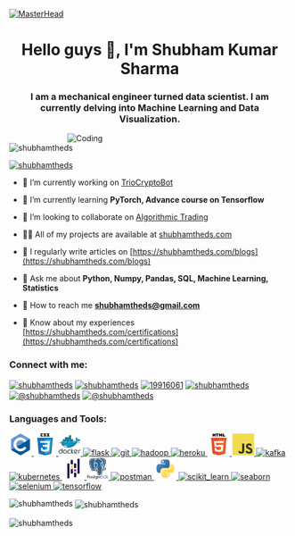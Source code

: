 [![MasterHead](https://pbs.twimg.com/profile_banners/1429042619393351684/1649349946/1500x500)](https://rishavchanda.io)
<h1 align="center">Hello guys 👋, I'm Shubham Kumar Sharma</h1>
<h3 align="center">I am a mechanical engineer turned data scientist. I am currently delving into Machine Learning and Data Visualization.</h3>
<img align="right" alt="Coding" width="400" src="https://i.giphy.com/media/qgQUggAC3Pfv687qPC/giphy.webp">

<p align="left"> <img src="https://komarev.com/ghpvc/?username=shubhamtheds&label=Profile%20views&color=0e75b6&style=flat" alt="shubhamtheds" /> </p>

<p align="left"> <a href="https://twitter.com/shubhamtheds" target="blank"><img src="https://img.shields.io/twitter/follow/shubhamtheds?logo=twitter&style=for-the-badge" alt="shubhamtheds" /></a> </p>

- 🔭 I’m currently working on [TrioCryptoBot](https://github.com/shubhamtheds/TrioCryptoBot)

- 🌱 I’m currently learning **PyTorch, Advance course on Tensorflow**

- 👯 I’m looking to collaborate on [Algorithmic Trading](https://github.com/shubhamtheds/algorithmic-trading-python)

- 👨‍💻 All of my projects are available at [shubhamtheds.com](shubhamtheds.com)

- 📝 I regularly write articles on [https://shubhamtheds.com/blogs](https://shubhamtheds.com/blogs)

- 💬 Ask me about **Python, Numpy, Pandas, SQL, Machine Learning, Statistics**

- 📧 How to reach me **shubhamtheds@gmail.com**

- 📄 Know about my experiences [https://shubhamtheds.com/certifications](https://shubhamtheds.com/certifications)

<h3 align="left">Connect with me:</h3>
<p align="left">
<a href="https://twitter.com/shubhamtheds" target="blank"><img align="center" src="https://raw.githubusercontent.com/rahuldkjain/github-profile-readme-generator/master/src/images/icons/Social/twitter.svg" alt="shubhamtheds" height="30" width="40" /></a>
<a href="https://linkedin.com/in/shubhamtheds" target="blank"><img align="center" src="https://raw.githubusercontent.com/rahuldkjain/github-profile-readme-generator/master/src/images/icons/Social/linked-in-alt.svg" alt="shubhamtheds" height="30" width="40" /></a>
<a href="https://stackoverflow.com/users/19916061" target="blank"><img align="center" src="https://raw.githubusercontent.com/rahuldkjain/github-profile-readme-generator/master/src/images/icons/Social/stack-overflow.svg" alt="19916061" height="30" width="40" /></a>
<a href="https://kaggle.com/shubhamtheds" target="blank"><img align="center" src="https://raw.githubusercontent.com/rahuldkjain/github-profile-readme-generator/master/src/images/icons/Social/kaggle.svg" alt="shubhamtheds" height="30" width="40" /></a>
<a href="https://hashnode.com/@shubhamtheds" target="blank"><img align="center" src="https://raw.githubusercontent.com/rahuldkjain/github-profile-readme-generator/master/src/images/icons/Social/hashnode.svg" alt="@shubhamtheds" height="30" width="40" /></a>
<a href="https://medium.com/@shubhamtheds" target="blank"><img align="center" src="https://raw.githubusercontent.com/rahuldkjain/github-profile-readme-generator/master/src/images/icons/Social/medium.svg" alt="@shubhamtheds" height="30" width="40" /></a>
</p>

<h3 align="left">Languages and Tools:</h3>
<p align="left"> <a href="https://www.cprogramming.com/" target="_blank" rel="noreferrer"> <img src="https://raw.githubusercontent.com/devicons/devicon/master/icons/c/c-original.svg" alt="c" width="40" height="40"/> </a> <a href="https://www.w3schools.com/css/" target="_blank" rel="noreferrer"> <img src="https://raw.githubusercontent.com/devicons/devicon/master/icons/css3/css3-original-wordmark.svg" alt="css3" width="40" height="40"/> </a> <a href="https://www.docker.com/" target="_blank" rel="noreferrer"> <img src="https://raw.githubusercontent.com/devicons/devicon/master/icons/docker/docker-original-wordmark.svg" alt="docker" width="40" height="40"/> </a> <a href="https://flask.palletsprojects.com/" target="_blank" rel="noreferrer"> <img src="https://www.vectorlogo.zone/logos/pocoo_flask/pocoo_flask-icon.svg" alt="flask" width="40" height="40"/> </a> <a href="https://git-scm.com/" target="_blank" rel="noreferrer"> <img src="https://www.vectorlogo.zone/logos/git-scm/git-scm-icon.svg" alt="git" width="40" height="40"/> </a> <a href="https://hadoop.apache.org/" target="_blank" rel="noreferrer"> <img src="https://www.vectorlogo.zone/logos/apache_hadoop/apache_hadoop-icon.svg" alt="hadoop" width="40" height="40"/> </a> <a href="https://heroku.com" target="_blank" rel="noreferrer"> <img src="https://www.vectorlogo.zone/logos/heroku/heroku-icon.svg" alt="heroku" width="40" height="40"/> </a> <a href="https://www.w3.org/html/" target="_blank" rel="noreferrer"> <img src="https://raw.githubusercontent.com/devicons/devicon/master/icons/html5/html5-original-wordmark.svg" alt="html5" width="40" height="40"/> </a> <a href="https://developer.mozilla.org/en-US/docs/Web/JavaScript" target="_blank" rel="noreferrer"> <img src="https://raw.githubusercontent.com/devicons/devicon/master/icons/javascript/javascript-original.svg" alt="javascript" width="40" height="40"/> </a> <a href="https://kafka.apache.org/" target="_blank" rel="noreferrer"> <img src="https://www.vectorlogo.zone/logos/apache_kafka/apache_kafka-icon.svg" alt="kafka" width="40" height="40"/> </a> <a href="https://kubernetes.io" target="_blank" rel="noreferrer"> <img src="https://www.vectorlogo.zone/logos/kubernetes/kubernetes-icon.svg" alt="kubernetes" width="40" height="40"/> </a> <a href="https://pandas.pydata.org/" target="_blank" rel="noreferrer"> <img src="https://raw.githubusercontent.com/devicons/devicon/2ae2a900d2f041da66e950e4d48052658d850630/icons/pandas/pandas-original.svg" alt="pandas" width="40" height="40"/> </a> <a href="https://www.postgresql.org" target="_blank" rel="noreferrer"> <img src="https://raw.githubusercontent.com/devicons/devicon/master/icons/postgresql/postgresql-original-wordmark.svg" alt="postgresql" width="40" height="40"/> </a> <a href="https://postman.com" target="_blank" rel="noreferrer"> <img src="https://www.vectorlogo.zone/logos/getpostman/getpostman-icon.svg" alt="postman" width="40" height="40"/> </a> <a href="https://www.python.org" target="_blank" rel="noreferrer"> <img src="https://raw.githubusercontent.com/devicons/devicon/master/icons/python/python-original.svg" alt="python" width="40" height="40"/> </a> <a href="https://scikit-learn.org/" target="_blank" rel="noreferrer"> <img src="https://upload.wikimedia.org/wikipedia/commons/0/05/Scikit_learn_logo_small.svg" alt="scikit_learn" width="40" height="40"/> </a> <a href="https://seaborn.pydata.org/" target="_blank" rel="noreferrer"> <img src="https://seaborn.pydata.org/_images/logo-mark-lightbg.svg" alt="seaborn" width="40" height="40"/> </a> <a href="https://www.selenium.dev" target="_blank" rel="noreferrer"> <img src="https://raw.githubusercontent.com/detain/svg-logos/780f25886640cef088af994181646db2f6b1a3f8/svg/selenium-logo.svg" alt="selenium" width="40" height="40"/> </a> <a href="https://www.tensorflow.org" target="_blank" rel="noreferrer"> <img src="https://www.vectorlogo.zone/logos/tensorflow/tensorflow-icon.svg" alt="tensorflow" width="40" height="40"/> </a> </p>

<p><img align="left" src="https://github-readme-stats.vercel.app/api/top-langs?username=shubhamtheds&show_icons=true&locale=en&layout=compact" alt="shubhamtheds" /></p>

<p>&nbsp;<img align="center" src="https://github-readme-stats.vercel.app/api?username=shubhamtheds&show_icons=true&locale=en" alt="shubhamtheds" /></p>

<p><img align="center" src="https://github-readme-streak-stats.herokuapp.com/?user=shubhamtheds&" alt="shubhamtheds" /></p>

